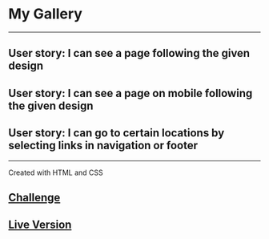 # My Gallery

---

## User story: I can see a page following the given design

## User story: I can see a page on mobile following the given design

## User story: I can go to certain locations by selecting links in navigation or footer

---

Created with HTML and CSS

## [Challenge](https://devchallenges.io/challenges/xobQBuf8zWWmiYMIAZe0)

## [Live Version](http://edie-homepage-challenge.surge.sh/)
